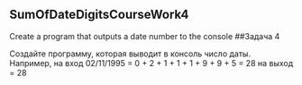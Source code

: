 ## SumOfDateDigitsCourseWork4
Create a program that outputs a date number to the console
##Задача 4

Создайте программу, которая выводит в консоль число даты. Например, на вход 02/11/1995 = 0 +
2 + 1 + 1 + 1 + 9 + 9 + 5 = 28 на выход = 28
